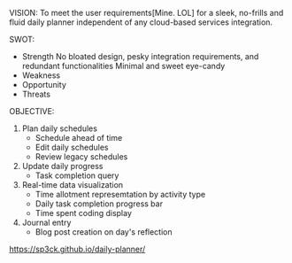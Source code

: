 VISION:
To meet the user requirements[Mine. LOL] for a sleek, no-frills and fluid daily planner independent of any cloud-based services integration.

SWOT:
*   Strength
No bloated design, pesky integration requirements, and redundant functionalities
Minimal and sweet eye-candy
*   Weakness
*   Opportunity
*   Threats

OBJECTIVE:
1.  Plan daily schedules
    -   Schedule ahead of time
    -   Edit daily schedules
    -   Review legacy schedules
2.  Update daily progress
    -   Task completion query
3.  Real-time data visualization
    -   Time allotment represemtation by activity type
    -   Daily task completion progress bar
    -   Time spent coding display
4.  Journal entry
    -   Blog post creation on day's reflection

https://sp3ck.github.io/daily-planner/
